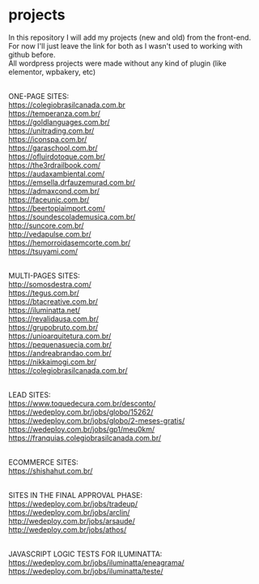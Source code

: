 # projects
In this repository I will add my projects (new and old) from the front-end.<br />
For now I'll just leave the link for both as I wasn't used to working with github before.<br />
All wordpress projects were made without any kind of plugin (like elementor, wpbakery, etc)<br /><br />


ONE-PAGE SITES:<br />
https://colegiobrasilcanada.com.br<br>
https://temperanza.com.br/<br>
https://goldlanguages.com.br/<br>
https://unitrading.com.br/<br>
https://iconspa.com.br/<br>
https://garaschool.com.br/<br>
https://ofluirdotoque.com.br/<br>
https://the3rdrailbook.com/<br>
https://audaxambiental.com/<br>
https://emsella.drfauzemurad.com.br/<br>
https://admaxcond.com.br/<br>
https://faceunic.com.br/<br>
https://beertopiaimport.com/<br>
https://soundescolademusica.com.br/<br>
http://suncore.com.br/<br>
http://vedapulse.com.br/<br>
https://hemorroidasemcorte.com.br/<br>
https://tsuyami.com/<br /><br />

MULTI-PAGES SITES:<br />
http://somosdestra.com/<br />
https://tegus.com.br/<br />
https://btacreative.com.br/<br />
https://iluminatta.net/<br />
https://revalidausa.com.br/<br />
https://grupobruto.com.br/<br />
https://unioarquitetura.com.br/<br />
https://pequenasuecia.com.br/<br />
https://andreabrandao.com.br/<br />
https://nikkaimogi.com.br/<br />
https://colegiobrasilcanada.com.br/<br /><br />


LEAD SITES:<br />
https://www.toquedecura.com.br/desconto/<br />
https://wedeploy.com.br/jobs/globo/15262/<br />
https://wedeploy.com.br/jobs/globo/2-meses-gratis/<br />
https://wedeploy.com.br/jobs/gp1/meu0km/<br />
https://franquias.colegiobrasilcanada.com.br/<br /><br />

ECOMMERCE SITES:<br />
https://shishahut.com.br/<br /><br />

SITES IN THE FINAL APPROVAL PHASE:<br />
https://wedeploy.com.br/jobs/tradeup/<br />
https://wedeploy.com.br/jobs/arclin/<br />
http://wedeploy.com.br/jobs/arsaude/<br />
http://wedeploy.com.br/jobs/athos/<br /><br />

JAVASCRIPT LOGIC TESTS FOR ILUMINATTA:<br />
https://wedeploy.com.br/jobs/iluminatta/eneagrama/<br />
https://wedeploy.com.br/jobs/iluminatta/teste/<br />
